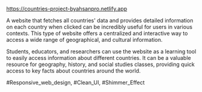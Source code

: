 https://countries-project-byahsanpro.netlify.app

A website that fetches all countries' data and provides detailed information on each country when clicked can be incredibly useful for users in various contexts. This type of website offers a centralized and interactive way to access a wide range of geographical, and cultural information.

Students, educators, and researchers can use the website as a learning tool to easily access information about different countries. It can be a valuable resource for geography, history, and social studies classes, providing quick access to key facts about countries around the world.

#Responsive_web_design, #Clean_UI, #Shimmer_Effect  

